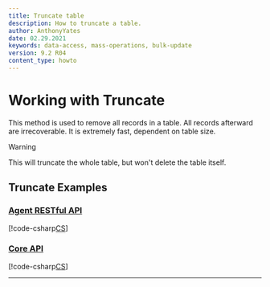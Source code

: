 ```yaml
---
title: Truncate table
description: How to truncate a table.
author: AnthonyYates
date: 02.29.2021
keywords: data-access, mass-operations, bulk-update
version: 9.2 R04
content_type: howto
---
```


<!-- markdownlint-disable-file MD051 -->
# Working with Truncate

This method is used to remove all records in a table. All records afterward are irrecoverable. It is extremely fast, dependent on table size.

> [!WARNING]
> This will truncate the whole table, but won't delete the table itself.

## Truncate Examples

### [Agent RESTful API](#tab/truncate-1)

[!code-csharp[CS](../includes/mass-operation-truncate-agent.cs)]

### [Core API](#tab/truncate-2)

[!code-csharp[CS](../includes/mass-operation-truncate-core.cs)]
***
